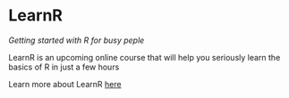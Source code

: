 # LearnR

*Getting started with R for busy peple*

LearnR is an upcoming online course that will help you seriously learn the basics of R in just a few hours

Learn more about LearnR [here](https://learnr.aleryon.science/about/)